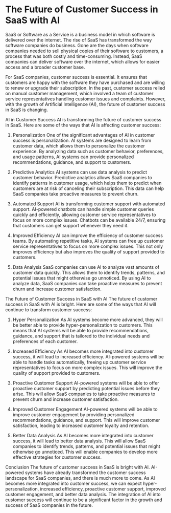 # The Future of Customer Success in SaaS with AI

SaaS or Software as a Service is a business model in which software is delivered over the internet. The rise of SaaS has transformed the way software companies do business. Gone are the days when software companies needed to sell physical copies of their software to customers, a process that was both costly and time-consuming. Instead, SaaS companies can deliver software over the internet, which allows for easier access and a broader customer base.

For SaaS companies, customer success is essential. It ensures that customers are happy with the software they have purchased and are willing to renew or upgrade their subscription. In the past, customer success relied on manual customer management, which involved a team of customer service representatives handling customer issues and complaints. However, with the growth of Artificial Intelligence (AI), the future of customer success in SaaS is changing.

AI in Customer Success
AI is transforming the future of customer success in SaaS. Here are some of the ways that AI is affecting customer success:

1. Personalization
One of the significant advantages of AI in customer success is personalization. AI systems are designed to learn from customer data, which allows them to personalize the customer experience. By analyzing data such as customer behavior, preferences, and usage patterns, AI systems can provide personalized recommendations, guidance, and support to customers.

2. Predictive Analytics
AI systems can use data analysis to predict customer behavior. Predictive analytics allows SaaS companies to identify patterns in customer usage, which helps them to predict when customers are at risk of canceling their subscription. This data can help SaaS companies take proactive measures to prevent churn.

3. Automated Support
AI is transforming customer support with automated support. AI-powered chatbots can handle simple customer queries quickly and efficiently, allowing customer service representatives to focus on more complex issues. Chatbots can be available 24/7, ensuring that customers can get support whenever they need it.

4. Improved Efficiency
AI can improve the efficiency of customer success teams. By automating repetitive tasks, AI systems can free up customer service representatives to focus on more complex issues. This not only improves efficiency but also improves the quality of support provided to customers.

5. Data Analysis
SaaS companies can use AI to analyze vast amounts of customer data quickly. This allows them to identify trends, patterns, and potential issues that might otherwise go unnoticed. By using AI to analyze data, SaaS companies can take proactive measures to prevent churn and increase customer satisfaction.

The Future of Customer Success in SaaS with AI
The future of customer success in SaaS with AI is bright. Here are some of the ways that AI will continue to transform customer success:

1. Hyper Personalization
As AI systems become more advanced, they will be better able to provide hyper-personalization to customers. This means that AI systems will be able to provide recommendations, guidance, and support that is tailored to the individual needs and preferences of each customer.

2. Increased Efficiency
As AI becomes more integrated into customer success, it will lead to increased efficiency. AI-powered systems will be able to handle tasks automatically, freeing up customer service representatives to focus on more complex issues. This will improve the quality of support provided to customers.

3. Proactive Customer Support
AI-powered systems will be able to offer proactive customer support by predicting potential issues before they arise. This will allow SaaS companies to take proactive measures to prevent churn and increase customer satisfaction.

4. Improved Customer Engagement
AI-powered systems will be able to improve customer engagement by providing personalized recommendations, guidance, and support. This will improve customer satisfaction, leading to increased customer loyalty and retention.

5. Better Data Analysis
As AI becomes more integrated into customer success, it will lead to better data analysis. This will allow SaaS companies to identify trends, patterns, and potential issues that might otherwise go unnoticed. This will enable companies to develop more effective strategies for customer success.

Conclusion
The future of customer success in SaaS is bright with AI. AI-powered systems have already transformed the customer success landscape for SaaS companies, and there is much more to come. As AI becomes more integrated into customer success, we can expect hyper-personalization, increased efficiency, proactive customer support, improved customer engagement, and better data analysis. The integration of AI into customer success will continue to be a significant factor in the growth and success of SaaS companies in the future.